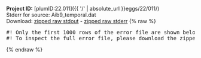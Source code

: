 **Project ID:** [plumID:22.011]({{ '/' | absolute_url }}eggs/22/011/)  
Stderr for source:  Aib9_temporal.dat   
Download: [zipped raw stdout](Aib9_temporal.dat.plumed_master.stdout.txt.zip) - [zipped raw stderr](Aib9_temporal.dat.plumed_master.stderr.txt.zip) 
{% raw %}
<pre>
#! Only the first 1000 rows of the error file are shown below
#! To inspect the full error file, please download the zipped raw stderr file above
</pre>
{% endraw %}
